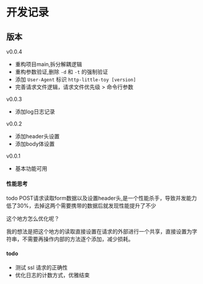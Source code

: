# 开发记录

## 版本

v0.0.4

- 重构项目main,拆分解耦逻辑
- 重构参数验证,删除 `-d` 和 `-t` 的强制验证
- 添加 `User-Agent` 标识 `http-little-toy [version]`
- 完善请求文件逻辑，请求文件优先级 > 命令行参数

v0.0.3

- 添加log日志记录

v0.0.2

- 添加header头设置
- 添加body体设置

v0.0.1

- 基本功能可用


#### 性能思考

todo POST请求读取form数据以及设置header头,是一个性能杀手，导致并发能力低了30%，去掉这两个需要携带的数据后就发现性能提升了不少

这个地方怎么优化呢？

我的想法是把这个地方的读取直接设置在请求的外部进行一个共享，直接设置为字符串，不需要再操作内部的方法逐个添加，减少损耗。

#### todo

- 测试 ssl 请求的正确性
- 优化日志的计数方式，优雅结束
